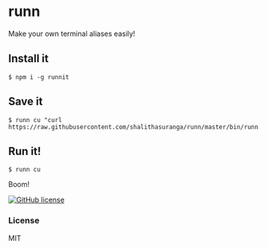 # runn

Make your own terminal aliases easily!

## Install it

```
$ npm i -g runnit
```

## Save it

```
$ runn cu "curl https://raw.githubusercontent.com/shalithasuranga/runn/master/bin/runn.js"
```

## Run it!

```
$ runn cu
```

Boom!


[![GitHub license](https://c5.patreon.com/external/logo/become_a_patron_button.png)](https://www.patreon.com/shalithasuranga)


### License

MIT
